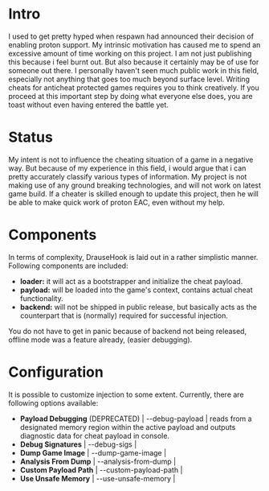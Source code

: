 # Intro
I used to get pretty hyped when respawn had announced their decision of enabling proton support. My intrinsic motivation has caused me to spend an excessive amount of time working on this project. I am not just publishing this because i feel burnt out. But also because it certainly may be of use for someone out there.
I personally haven't seen much public work in this field, especially not anything that goes too much beyond surface level. Writing cheats for anticheat protected games requires you to think creatively. If you proceed at this important step by doing what everyone else does, you are toast without even having entered the battle yet.

# Status
My intent is not to influence the cheating situation of a game in a negative way. But because of my experience in this field, i would argue that i can pretty accurately classify various types of information. 
My project is not making use of any ground breaking technologies, and will not work on latest game build. If a cheater is skilled enough to update this project, then he will be able to make quick work of proton EAC, even without my help.

# Components
In terms of complexity, DrauseHook is laid out in a rather simplistic manner. Following components are included:
- **loader:** it will act as a bootstrapper and initialize the cheat payload.
- **payload:** will be loaded into the game's context, contains actual cheat functionality.
- **backend:** will not be shipped in public release, but basically acts as the counterpart that is (normally) required for successful injection.

You do not have to get in panic because of backend not being released, offline mode was a feature already, (easier debugging).

# Configuration
It is possible to customize injection to some extent. Currently, there are following options available:
- **Payload Debugging** (DEPRECATED) | --debug-payload | reads from a designated memory region within the active payload and outputs diagnostic data for cheat payload in console.
- **Debug Signatures** | --debug-sigs |
- **Dump Game Image**  | --dump-game-image  |
- **Analysis From Dump**  |  --analysis-from-dump  |
- **Custom Payload Path**  |  --custom-payload-path  |
- **Use Unsafe Memory**  |  --use-unsafe-memory  |
